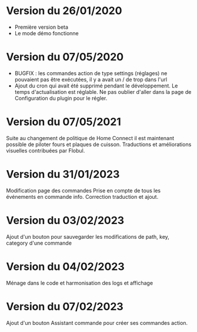 # Version du 26/01/2020

- Première version beta
- Le mode démo fonctionne

# Version du 07/05/2020

- BUGFIX : les commandes action de type settings (réglages) ne pouvaient pas être exécutées, il y a avait un / de trop dans l'url
- Ajout du cron qui avait été supprimé pendant le développement. Le temps d'actualisation est réglable. Ne pas oublier d'aller dans la page de Configuration du plugin pour le régler.

# Version du 07/05/2021
Suite au changement de politique de Home Connect il est maintenant possible de piloter fours et plaques de cuisson.
Traductions et améliorations visuelles contribuées par Flobul.

# Version du 31/01/2023
Modification page des commandes
Prise en compte de tous les événements en commande info.
Correction traduction et ajout.

# Version du 03/02/2023
Ajout d'un bouton pour sauvegarder les modifications de path, key, category d'une commande

# Version du 04/02/2023
Ménage dans le code et harmonisation des logs et affichage

# Version du 07/02/2023
Ajout d'un bouton Assistant commande pour créer ses commandes action.
